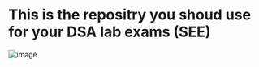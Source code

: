 # This is the repositry you shoud use for your DSA lab exams (SEE)
![image](https://pbs.twimg.com/media/De9YdxWW0AUVr7s.jpg)
